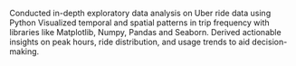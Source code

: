 Conducted in-depth exploratory data analysis on Uber ride data using Python 
Visualized temporal and spatial patterns in trip frequency with libraries like Matplotlib, Numpy, Pandas and Seaborn.
Derived actionable insights on peak hours, ride distribution, and usage trends to aid decision-making.
